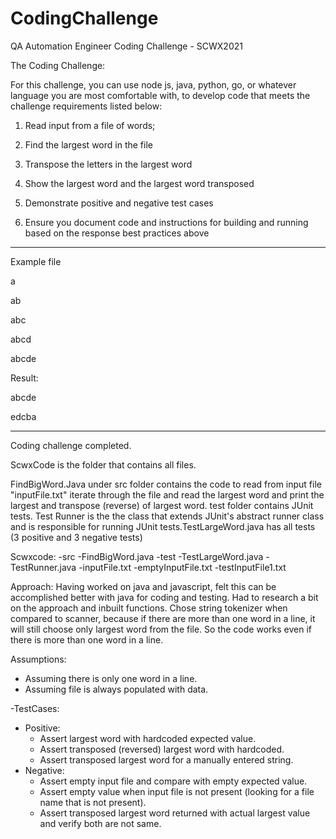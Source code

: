 # CodingChallenge
QA Automation Engineer Coding Challenge - SCWX2021

The Coding Challenge:

For this challenge, you can use node js, java, python, go, or whatever language you are most comfortable with, to develop code that meets the challenge requirements listed below:

1. Read input from a file of words;

2. Find the largest word in the file

3. Transpose the letters in the largest word

4. Show the largest word and the largest word transposed 

5. Demonstrate positive and negative test cases

6. Ensure you document code and instructions for building and running based on the response best practices above

----
Example file

a

ab

abc

abcd

abcde

Result:

abcde

edcba

---------------

Coding challenge completed.

ScwxCode is the folder that contains all files.

FindBigWord.Java under src folder contains the code to read from input file "inputFile.txt" iterate through the file and read the largest word and print the largest and transpose (reverse) of largest word. 
test folder contains JUnit tests. Test Runner is the the class that extends JUnit's abstract runner class and is responsible for running JUnit tests.TestLargeWord.java has all tests (3 positive and 3 negative tests)

Scwxcode:
  -src
    -FindBigWord.java
  -test
    -TestLargeWord.java
    -TestRunner.java
  -inputFile.txt
  -emptyInputFile.txt
  -testInputFile1.txt

Approach:
Having worked on java and javascript, felt this can be accomplished better with java for coding and testing. Had to research a bit on the approach and inbuilt functions.
Chose string tokenizer when compared to scanner, because if there are more than one word in a line, it will still choose only largest word from the file. So the code works even if there is more than one word in a line.

Assumptions:
 - Assuming there is only one word in a line.
 - Assuming file is always populated with data.

-TestCases:
  - Positive:
    - Assert largest word with hardcoded expected value.
    - Assert transposed (reversed) largest word with hardcoded.
    - Assert transposed largest word for a manually entered string.
  - Negative:
    -  Assert empty input file and compare with empty expected value.
    -  Assert empty value when input file is not present (looking for a file name that is not present).
    -  Assert transposed largest word returned with actual largest value and verify both are not same.

